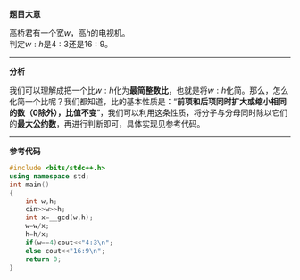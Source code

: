 **题目大意**

高桥君有一个宽$w$，高$h$的电视机。     
判定$w:h$是$4:3$还是$16:9$。

___
**分析**

我们可以理解成把一个比$w:h$化为**最简整数比**，也就是将$w:h$化简。那么，怎么化简一个比呢？我们都知道，比的基本性质是：“**前项和后项同时扩大或缩小相同的数（0除外），比值不变**”，我们可以利用这条性质，将分子与分母同时除以它们的**最大公约数**，再进行判断即可，具体实现见参考代码。
___
**参考代码**
```cpp
#include <bits/stdc++.h>
using namespace std;
int main()
{
	int w,h;
	cin>>w>>h;
	int x=__gcd(w,h);
	w=w/x;
	h=h/x;
	if(w==4)cout<<"4:3\n";
	else cout<<"16:9\n"; 
	return 0;
}
```